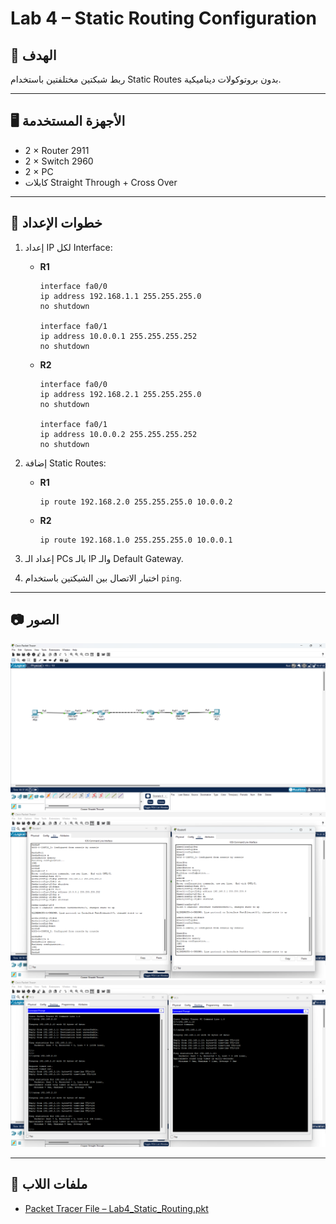 # Lab 4 – Static Routing Configuration

## 🎯 الهدف
ربط شبكتين مختلفتين باستخدام Static Routes بدون بروتوكولات ديناميكية.

---

## 🖥 الأجهزة المستخدمة
- 2 × Router 2911
- 2 × Switch 2960
- 2 × PC
- كابلات Straight Through + Cross Over

---

## 📌 خطوات الإعداد
1. إعداد IP لكل Interface:
   - **R1**
     ```
     interface fa0/0
     ip address 192.168.1.1 255.255.255.0
     no shutdown

     interface fa0/1
     ip address 10.0.0.1 255.255.255.252
     no shutdown
     ```

   - **R2**
     ```
     interface fa0/0
     ip address 192.168.2.1 255.255.255.0
     no shutdown

     interface fa0/1
     ip address 10.0.0.2 255.255.255.252
     no shutdown
     ```

2. إضافة Static Routes:
   - **R1**
     ```
     ip route 192.168.2.0 255.255.255.0 10.0.0.2
     ```
   - **R2**
     ```
     ip route 192.168.1.0 255.255.255.0 10.0.0.1
     ```

3. إعداد الـ PCs بالـ IP والـ Default Gateway.

4. اختبار الاتصال بين الشبكتين باستخدام `ping`.

---

## 📷 الصور
![Topology](topology.png)
![Command Line](command-line.png)
![Ping Test](ping-test.png)

---

## 📂 ملفات اللاب
- [Packet Tracer File – Lab4_Static_Routing.pkt](Lab4_Static_Routing.pkt)
